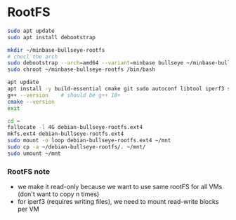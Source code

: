 # RootFS
```bash
sudo apt update
sudo apt install debootstrap

mkdir ~/minbase-bullseye-rootfs
# checl the arch
sudo debootstrap --arch=amd64 --variant=minbase bullseye ~/minbase-bullseye-rootfs http://deb.debian.org/debian/
sudo chroot ~/minbase-bullseye-rootfs /bin/bash

apt update
apt install -y build-essential cmake git sudo autoconf libtool iperf3 sockperf
g++ --version    # should be g++ 10+
cmake --version
exit

cd ~
fallocate -l 4G debian-bullseye-rootfs.ext4
mkfs.ext4 debian-bullseye-rootfs.ext4
sudo mount -o loop debian-bullseye-rootfs.ext4 ~/mnt
sudo cp -a ~/debian-bullseye-rootfs/. ~/mnt/
sudo umount ~/mnt

```
### RootFS note
- we make it read-only because we want to use same rootFS for all VMs (don't want to copy n times)
- for iperf3 (requires writing files), we need to mount read-write blocks per VM
